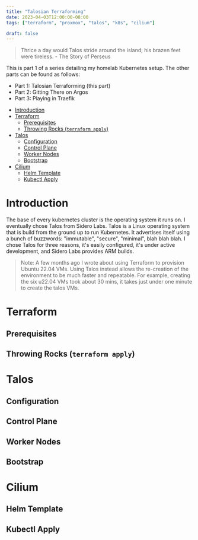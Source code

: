```yaml
---
title: "Talosian Terraforming"
date: 2023-04-03T12:00:00-08:00
tags: ["terraform", "proxmox", "talos", "k8s", "cilium"]

draft: false
---
```


> Thrice a day would Talos stride around the island; his brazen feet were
> tireless. - The Story of Perseus

<!--more-->

This is part 1 of a series detailing my homelab Kubernetes setup.
The other parts can be found as follows:

  - Part 1: Talosian Terraforming (this part)
  - Part 2: Gitting There on Argos
  - Part 3: Playing in Traefik

<!-- START doctoc generated TOC please keep comment here to allow auto update -->
<!-- DON'T EDIT THIS SECTION, INSTEAD RE-RUN doctoc TO UPDATE -->

- [Introduction](#introduction)
- [Terraform](#terraform)
  - [Prerequisites](#prerequisites)
  - [Throwing Rocks (`terraform apply`)](#throwing-rocks-terraform-apply)
- [Talos](#talos)
  - [Configuration](#configuration)
  - [Control Plane](#control-plane)
  - [Worker Nodes](#worker-nodes)
  - [Bootstrap](#bootstrap)
- [Cilium](#cilium)
  - [Helm Template](#helm-template)
  - [Kubectl Apply](#kubectl-apply)

<!-- END doctoc generated TOC please keep comment here to allow auto update -->

# Introduction

The base of every kubernetes cluster is the operating system it runs on. I
eventually chose Talos from Sidero Labs. Talos is a Linux operating system that
is build from the ground up to run Kubernetes. It advertises itself using a
bunch of buzzwords: "immutable", "secure", "minimal", blah blah blah. I chose
Talos for three reasons, it's easily configured, it's under active
development, and Sidero Labs provides ARM builds.

> Note: A few months ago I wrote about using Terraform to provision Ubuntu
> 22.04 VMs. Using Talos instead allows the re-creation of the environment to
> be much faster and repeatable. For example, creating the six u22.04 VMs took
> about 30 mins, it takes just under one minute to create the talos VMs.

# Terraform

## Prerequisites

## Throwing Rocks (`terraform apply`)

# Talos

## Configuration

## Control Plane

## Worker Nodes

## Bootstrap

# Cilium

## Helm Template

## Kubectl Apply
